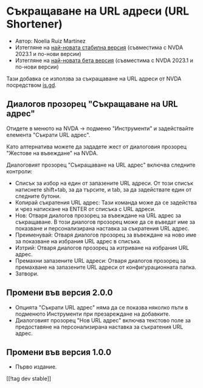 # Съкращаване на URL адреси (URL Shortener) #

* Автор: Noelia Ruiz Martínez
* Изтегляне на [най-новата стабилна версия][1] (съвместима с NVDA 2023.1 и
  по-нови версии)
* Изтегляне на [най-новата бета версия][2] (съвместима с NVDA 2023.1 и
  по-нови версии)

Тази добавка се използва за съкращаване на URL адреси от NVDA посредством
[is.gd][3].

## Диалогов прозорец "Съкращаване на URL адрес" ##

Отидете в менюто на NVDA -> подменю "Инструменти" и задействайте елемента
"Съкрати URL адрес".

Като алтернатива можете да зададете жест от диалоговия прозорец "Жестове на
въвеждане" на NVDA.

Диалоговият прозорец "Съкращаване на URL адрес" включва следните контроли:

* Списък за избор на един от запазените URL адреси. От този списък натиснете
  shift+tab, за да търсите, и tab, за да задействате един от следните
  бутони.
* Копирай съкратения URL адрес: Тази команда може да се задейства и чрез
  натискане на ENTER от списъка с URL адреси.
* Нов: Отваря диалогов прозорец за въвеждане на URL адрес за съкращаване. В
  този диалогов прозорец може да се въведат име за показване и
  персонализирана наставка за съкратения URL адрес.
* Преименувай: Отваря диалогов прозорец за въвеждане на ново име за
  показване на избрания URL адрес в списъка.
* Изтрий: Отваря диалогов прозорец за изтриване на избрания URL адрес.
* Премахни запазените URL адреси: Отваря диалогов прозорец за премахване на
  запазените URL адреси от конфигурационната папка.
* Затвори.

## Промени във версия 2.0.0 ##

* Опцията "Съкрати URL адрес" няма да се показва няколко пъти в подменюто
  Инструменти при презареждане на добавките.
* Диалоговият прозорец "Нов URL адрес" включва текстово поле за предоставяне
  на персонализирана наставка за съкратения URL адрес.

## Промени във версия 1.0.0 ##

* Първо издание.

[[!tag dev stable]]

[1]: https://www.nvaccess.org/addonStore/legacy?file=urlShortener

[2]: https://www.nvaccess.org/addonStore/legacy?file=urlShortener-beta

[3]: https://is.gd
